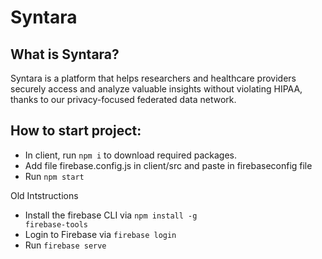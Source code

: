 # Syntara

## What is Syntara?

Syntara is a platform that helps researchers and healthcare providers securely access and analyze valuable insights without violating HIPAA, thanks to our privacy-focused federated data network.

## How to start project:

- In client, run `npm i` to download required packages.
- Add file firebase.config.js in client/src and paste in firebaseconfig file
- Run `npm start`

Old Intstructions

- Install the firebase CLI via <code>npm install -g firebase-tools</code>
- Login to Firebase via <code>firebase login</code>
- Run <code>firebase serve</code>
